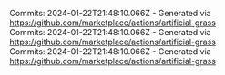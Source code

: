 Commits: 2024-01-22T21:48:10.066Z - Generated via https://github.com/marketplace/actions/artificial-grass
<br>
Commits: 2024-01-22T21:48:10.066Z - Generated via https://github.com/marketplace/actions/artificial-grass
<br>
Commits: 2024-01-22T21:48:10.066Z - Generated via https://github.com/marketplace/actions/artificial-grass
<br>
